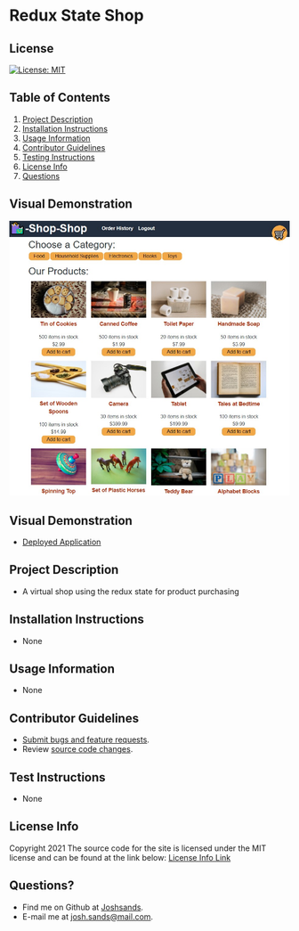 # Redux State Shop

## License

[![License: MIT](https://img.shields.io/badge/License-MIT-yellow.svg)](https://opensource.org/licenses/MIT)

## Table of Contents

1. [Project Description](#project-description)
2. [Installation Instructions](#installation-instructions)
3. [Usage Information](#usage-information)
4. [Contributor Guidelines](#contributor-guidelines)
5. [Testing Instructions](#testing-instructions)
6. [License Info](#license-info)
7. [Questions](#questions)

## Visual Demonstration

![Redux State Shop](client/assets/snapshot.jpg)

## Visual Demonstration
* [Deployed Application](https://reduxstateshop.herokuapp.com/)

## Project Description

* A virtual shop using the redux state for product purchasing

## Installation Instructions

* None

## Usage Information

* None

## Contributor Guidelines

* [Submit bugs and feature requests](https://github.com/joshsands/redux-state-shop/issues).
* Review [source code changes](https://github.com/joshsands/redux-state-shop/pulls).

## Test Instructions

* None

## License Info

Copyright 2021
The source code for the site is licensed under the MIT license and can be found at the link below:
[License Info Link](https://opensource.org/licenses/MIT)
      

## Questions?

* Find me on Github at [Joshsands](http://github.com/Joshsands).
* E-mail me at josh.sands@mail.com.